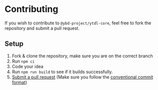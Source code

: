 # Contributing

If you wish to contribute to `@ybd-project/ytdl-core`, feel free to fork the repository and submit a pull request.

## Setup

1. Fork & clone the repository, make sure you are on the correct branch
2. Run `npm ci`
3. Code your idea
4. Run `npm run build` to see if it builds successfully.
5. [Submit a pull request](https://github.com/ybd-project/ytdl-core/pulls) (Make sure you follow the [conventional commit format](https://www.conventionalcommits.org/en/v1.0.0/))
